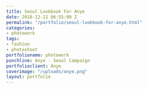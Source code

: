 ```yaml
---
title: Seoul Lookbook For Anye
date: 2018-12-21 06:55:00 Z
permalink: "/portfolio/seoul-lookbook-for-anye.html"
categories:
- photowork
tags:
- fashion
- photoshoot
portfolioname: photowork
punchline: Anye - Seoul Campaign
portfolioclient: Anye
coverimage: "/uploads/anye.png"
layout: portfolio
---
```


